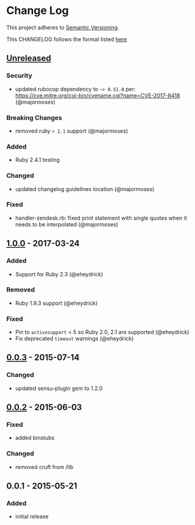 # Change Log
This project adheres to [Semantic Versioning](http://semver.org/).

This CHANGELOG follows the format listed [here](https://github.com/sensu-plugins/community/blob/master/HOW_WE_CHANGELOG.md)

## [Unreleased]

### Security
- updated rubocop dependency to `~> 0.51.0` per: https://cve.mitre.org/cgi-bin/cvename.cgi?name=CVE-2017-8418 (@majormoses)

### Breaking Changes
- removed ruby `< 2.1` support (@majormoses)

### Added
- Ruby 2.4.1 testing

### Changed
- updated changelog guidelines location (@majormoses)

### Fixed
- handler-zendesk.rb: fixed print statement with single quotes when it needs to be interpolated (@majormoses)

## [1.0.0] - 2017-03-24
### Added
- Support for Ruby 2.3 (@eheydrick)

### Removed
- Ruby 1.9.3 support (@eheydrick)

### Fixed
- Pin to `activesupport` < 5 so Ruby 2.0, 2.1 are supported (@eheydrick)
- Fix deprecated `timeout` warnings (@eheydrick)

## [0.0.3] - 2015-07-14
### Changed
- updated sensu-plugin gem to 1.2.0

## [0.0.2] - 2015-06-03
### Fixed
- added binstubs

### Changed
- removed cruft from /lib

## 0.0.1 - 2015-05-21
### Added
- initial release

[Unreleased]: https://github.com/sensu-plugins/sensu-plugins-zendesk/compare/1.0.0...HEAD
[1.0.0]: https://github.com/sensu-plugins/sensu-plugins-zendesk/compare/0.0.3...1.0.0
[0.0.3]: https://github.com/sensu-plugins/sensu-plugins-zendesk/compare/0.0.2...0.0.3
[0.0.2]: https://github.com/sensu-plugins/sensu-plugins-zendesk/compare/0.0.1...0.0.2
